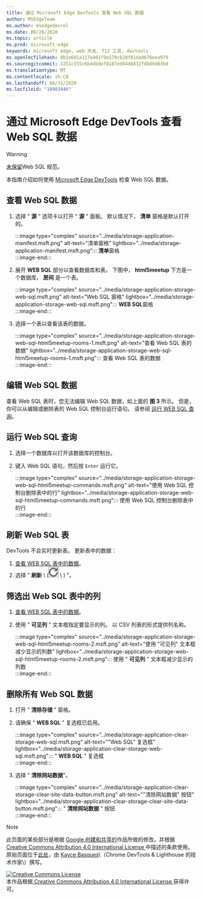 ```yaml
---
title: 通过 Microsoft Edge DevTools 查看 Web SQL 数据
author: MSEdgeTeam
ms.author: msedgedevrel
ms.date: 08/28/2020
ms.topic: article
ms.prod: microsoft-edge
keywords: microsoft edge, web 开发, f12 工具, devtools
ms.openlocfilehash: 8b2e6d1a117e401f9e579cb28f81da9676eea979
ms.sourcegitcommit: 1251c555c6b4db8ef8187ed94d8832fdb89d03b8
ms.translationtype: MT
ms.contentlocale: zh-CN
ms.lasthandoff: 08/31/2020
ms.locfileid: "10983446"
---
```

<!-- Copyright Kayce Basques 

   Licensed under the Apache License, Version 2.0 (the "License");
   you may not use this file except in compliance with the License.
   You may obtain a copy of the License at

       https://www.apache.org/licenses/LICENSE-2.0

   Unless required by applicable law or agreed to in writing, software
   distributed under the License is distributed on an "AS IS" BASIS,
   WITHOUT WARRANTIES OR CONDITIONS OF ANY KIND, either express or implied.
   See the License for the specific language governing permissions and
   limitations under the License.  -->





# 通过 Microsoft Edge DevTools 查看 Web SQL 数据   



> [!WARNING]
> [未保留][W3CWebSQLStatus]Web SQL 规范。  

本指南介绍如何使用 [Microsoft Edge DevTools][MicrosoftEdgeDevTools] 检查 Web SQL 数据。  

## 查看 Web SQL 数据   

1.  选择 " **源** " 选项卡以打开 " **源** " 面板。  默认情况下， **清单** 窗格是默认打开的。  
    
    :::image type="complex" source="../media/storage-application-manifest.msft.png" alt-text="清单窗格" lightbox="../media/storage-application-manifest.msft.png":::
       **清单**窗格  
    :::image-end:::  
    
1.  展开 **WEB SQL** 部分以查看数据库和表。  下图中， **html5meetup** 下方是一个数据库， **房间** 是一个表。  
    
    :::image type="complex" source="../media/storage-application-storage-web-sql.msft.png" alt-text="Web SQL 窗格" lightbox="../media/storage-application-storage-web-sql.msft.png":::
       **WEB SQL**窗格  
    :::image-end:::  
    
1.  选择一个表以查看该表的数据。  
    
    :::image type="complex" source="../media/storage-application-storage-web-sql-html5meetup-rooms-1.msft.png" alt-text="查看 Web SQL 表的数据" lightbox="../media/storage-application-storage-web-sql-html5meetup-rooms-1.msft.png":::
       查看 Web SQL 表的数据  
    :::image-end:::  
    
## 编辑 Web SQL 数据   

查看 Web SQL 表时，您无法编辑 Web SQL 数据，如上面的 **图 3** 所示。  但是，你可以从编辑或删除表的 Web SQL 控制台运行语句。  请参阅 [运行 WEB SQL 查询](#run-web-sql-queries)。  

## 运行 Web SQL 查询   

1.  选择一个数据库以打开该数据库的控制台。  
1.  键入 Web SQL 语句，然后按 `Enter` 运行它。  
    
    :::image type="complex" source="../media/storage-application-storage-web-sql-html5meetup-commands.msft.png" alt-text="使用 Web SQL 控制台删除表中的行" lightbox="../media/storage-application-storage-web-sql-html5meetup-commands.msft.png":::
       使用 Web SQL 控制台删除表中的行  
    :::image-end:::  
    
## 刷新 Web SQL 表   

DevTools 不会实时更新表。  更新表中的数据：  

1.  [查看 WEB SQL 表中的数据](#view-web-sql-data)。  
1.  选择 " **刷新** \ (![ 刷新 ][ImageRefreshIcon] \ ) "。  
    
## 筛选出 Web SQL 表中的列   

1.  [查看 WEB SQL 表中的数据](#view-web-sql-data)。  
1.  使用 " **可见列** " 文本框指定要显示的列。  以 CSV 列表的形式提供列名称。  
    
    :::image type="complex" source="../media/storage-application-storage-web-sql-html5meetup-rooms-2.msft.png" alt-text="使用 "可见列" 文本框减少显示的列数" lightbox="../media/storage-application-storage-web-sql-html5meetup-rooms-2.msft.png":::
       使用 " **可见列** " 文本框减少显示的列数  
    :::image-end:::  
    
## 删除所有 Web SQL 数据   

1.  打开 " **清除存储** " 窗格。  
1.  请确保 " **WEB SQL** " 复选框已启用。  
    
    :::image type="complex" source="../media/storage-application-clear-storage-web-sql.msft.png" alt-text=""Web SQL" 复选框" lightbox="../media/storage-application-clear-storage-web-sql.msft.png":::
       " **WEB SQL** " 复选框  
    :::image-end:::  
    
1.  选择 " **清除网站数据**"。  
    
    :::image type="complex" source="../media/storage-application-clear-storage-clear-site-data-button.msft.png" alt-text=""清除网站数据" 按钮" lightbox="../media/storage-application-clear-storage-clear-site-data-button.msft.png":::
       " **清除网站数据** " 按钮  
    :::image-end:::  
    
<!--  
 


-->  

<!-- image links -->  

[ImageRefreshIcon]: ../media/refresh-icon.msft.png  

<!-- links -->  

[MicrosoftEdgeDevTools]: ../../devtools-guide-chromium.md "Microsoft Edge (Chromium) 开发工具 |Microsoft 文档"  

[W3CWebSQLStatus]: https://w3.org/TR/webdatabase/#status-of-this-document "Web SQL 数据库 |W3C"  

> [!NOTE]
> 此页面的某些部分是根据 [Google 创建和共享的][GoogleSitePolicies]作品所做的修改，并根据[ Creative Commons Attribution 4.0 International License ][CCA4IL]中描述的条款使用。  
> 原始页面位于[此处](https://developers.google.com/web/tools/chrome-devtools/storage/websql)，由 [Kayce Basques][KayceBasques]\（Chrome DevTools \& Lighthouse 的技术作家\）撰写。  

[![Creative Commons License][CCby4Image]][CCA4IL]  
本作品根据[ Creative Commons Attribution 4.0 International License ][CCA4IL]获得许可。  

[CCA4IL]: https://creativecommons.org/licenses/by/4.0  
[CCby4Image]: https://i.creativecommons.org/l/by/4.0/88x31.png  
[GoogleSitePolicies]: https://developers.google.com/terms/site-policies  
[KayceBasques]: https://developers.google.com/web/resources/contributors/kaycebasques  

